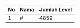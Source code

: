 | No | Nama            | Jumlah Level |
|----|-----------------|--------------|
| 1  | #    |    4859        |
